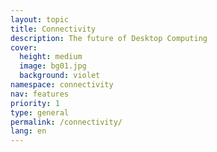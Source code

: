 ```yaml
---
layout: topic
title: Connectivity
description: The future of Desktop Computing
cover:
  height: medium
  image: bg01.jpg
  background: violet
namespace: connectivity
nav: features
priority: 1
type: general
permalink: /connectivity/
lang: en
---
```

